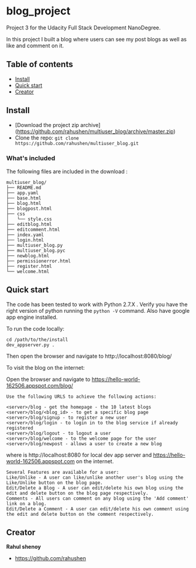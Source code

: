 # blog_project
Project 3 for the Udacity Full Stack Development NanoDegree.

In this project I built a blog where users can see my post blogs as well as like and comment on it.

## Table of contents

- [Install](#install)
- [Quick start](#quick-start)
- [Creator](#creator)

## Install

- [Download the project zip archive] (https://github.com/rahushen/multiuser_blog/archive/master.zip)
- Clone the repo: `git clone https://github.com/rahushen/multiuser_blog.git`

### What's included

The following files are included in the download :

```
multiuser_blog/
├── README.md
├── app.yaml
├── base.html
├── blog.html
├── blogpost.html
├── css
│   └── style.css
├── editblog.html
├── editcomment.html
├── index.yaml
├── login.html
├── multiuser_blog.py
├── multiuser_blog.pyc
├── newblog.html
├── permissionerror.html
├── register.html
└── welcome.html
```

## Quick start

The code has been tested to work with Python 2.7.X . Verify you have the right version of python running the `python -V` command.
Also have google app engine installed.

To run the code locally:

```
cd /path/to/the/install
dev_appserver.py .
```

Then open the browser and navigate to http://localhost:8080/blog/

To visit the blog on the internet:

Open the browser and navigate to https://hello-world-162506.appspot.com/blog/
```
Use the following URLS to achieve the following actions:

<server>/blog - get the homepage - the 10 latest blogs
<server>/blog/<blog_id> - to get a specific blog page
<server>/blog/signup - to register a new user
<server>/blog/login - to login in to the blog service if already registered
<server>/blog/logout - to logout a user
<server>/blog/welcome - to the welcome page for the user
<server>/blog/newpost - allows a user to create a new blog
```
where <server> is http://localhost:8080 for local dev app server and https://hello-world-162506.appspot.com on the internet.
```
Several Features are available for a user:
Like/Unlike - A user can like/unlike another user's blog using the Like/Unlike button on the blog page.
Edit/Delete a Blog - A user can edit/delete his own blog using the edit and delete button on the blog page respectively.
Comments - All users can comment on any blog using the 'Add comment' link on a blog.
Edit/Delete a Comment - A user can edit/delete his own comment using the edit and delete button on the comment respectively.
```
## Creator

**Rahul shenoy**
- <https://github.com/rahushen>
